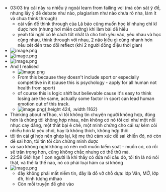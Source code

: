 - 03:03 tra cái này ra nhiều ý ngoài learn from failing vcl (mà còn sát ý đề, nhưng lấy ý để debate như nào, plagiarism như nào chưa rõ nha, làm ít và chưa think through)
	- cái vấn đề think through của Lã bảo cũng muốn học kĩ nhưng chỉ kĩ được hơn (nhưng hơi miễn cưỡng) khi làm bài để hiểu
	- yeah tôi nghĩ có lẽ cách tốt nhất là cho tình yêu vào, yêu nhau và học cùng nhau, think through với nhau, 2 não kiểu gì cũng nhanh hơn nếu xét đến trao đổi reflect (khi 2 người đồng điệu thời gian)
- ![image.png](../assets/image_1668456210661_0.png)
- ![image.png](../assets/image_1668456222841_0.png)
- ![image.png](../assets/image_1668456269427_0.png)
- And I realised
	- ![image.png](../assets/image_1668456690112_0.png)
	- From this because they doesn't include sport or especially competitive in it (cause this is psychology - apply for all human not health from sport)
	- of course this is logic shift but believable cause it's easy to think losing are the same, actually some factor in sport can lead human emotion out of this track.
	- ![image.png](../assets/image_1668456717971_0.png){:height 424, :width 1162}
- Thinking about mThao, vì tôi không tin chuyện người không hợp, đúng hơn là chúng tôi không hợp nhau, nên không có nó tôi coi như một nỗi nhục cay đắng, một thất bại ê chề, một minh chứng cho cái sự kém cỏi nhiều hơn là yêu chơi, hay là không thích, không hợp thôi
- tôi tin cái gì hợp nên ghép lại, kệ mẹ thứ cảm xúc dễ sai khiến đó, nó còn dễ sai hơn, tôi tin tôi còn chứng minh được
- và sao không nghĩ không có nên mới muốn kiểm soát - muốn có, có rồi sẽ trân trọng hơn, cũng không chắc nhưng có thể thử mà.
- 22:58 Giới hạn 1 con người là khi thấy có đứa nói câu đó, tôi tin là nó nói thật, và thế là thế nào, nó có phải loại hám ca sĩ không
- ![image.png](../assets/image_1668527896360_0.png)
	- đây không phải mất niềm tin, đây là đổ vỡ chỗ dựa: lớp Văn, MỞ, lớp đh, hình tượng mthao
	- Còn mỗi truyện để ghé vào